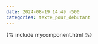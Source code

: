 ```yaml
---
date: 2024-08-19 14:49 -500
categories: texte_pour_debutant
---
```

{% include mycomponent.html %}

